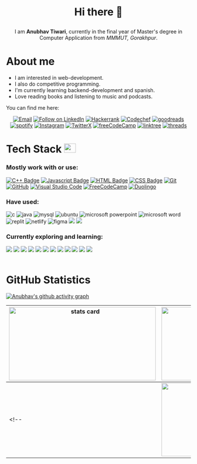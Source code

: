 <!-- README FILE GITHUB -->

# <p align="center">Hi there 👋</p>
<p align="center">I am <b>Anubhav Tiwari</b>, currently in the final year of Master's degree in Computer Application from <i>MMMUT, Gorakhpur</i>.</p>


<!--About Me -->
<h1>About me</h1>
<ul>
  <li>I am interested in web-development.</li>
  <li>I also do competitive programming.</li>
  <li>I'm currently learning backend-development and spanish.</li>
  <li>Love reading books and listening to music and podcasts.</li>
</ul>

You can find me here:
<p align="center">
  <a href="mailto:anubhavtiwari4647@gmail.com"> <img title="Email" src="https://img.shields.io/badge/Gmail-D14836?style=for-the-badge&logo=gmail&logoColor=white"/></a>
  <a href="https://www.linkedin.com/in/anubhavtiwari4647/"> <img title="Follow on LinkedIn" src="https://img.shields.io/badge/LinkedIn-0077B5?style=for-the-badge&logo=linkedin&logoColor=white"/></a>
  <a href="https://www.hackerrank.com/anubhavtiwari47"> <img title="Hackerrank" src="https://img.shields.io/badge/-Hackerrank-2EC866?style=for-the-badge&logo=HackerRank&logoColor=white"/></a>
  <a href="https://www.codechef.com/users/anubhavtiwari7"> <img title="Codechef" src="https://img.shields.io/badge/CodeChef-%23964B00.svg?style=for-the-badge&logo=CodeChef&logoColor=white"/></a>
  <a href="https://www.goodreads.com/user/show/172762316-anubhav-tiwari"><img title="goodreads" src="https://img.shields.io/badge/Goodreads-F3F1EA?style=for-the-badge&logo=goodreads&logoColor=372213"></a>
  <a href="https://open.spotify.com/user/nlgtkak58cu84o531m5vcmx4h"><img title="spotify" src="https://img.shields.io/badge/Spotify-1ED760?style=for-the-badge&logo=spotify&logoColor=white"></a>
  <a href="https://www.instagram.com/anubhavtiwari_47/"> <img title="Instagram" src="https://img.shields.io/badge/Instagram-%23E4405F.svg?style=for-the-badge&logo=Instagram&logoColor=white"/></a>
  <a href="https://twitter.com/anubhavtiwari47"> <img title="TwitterX" src="https://img.shields.io/badge/X-%23000000.svg?style=for-the-badge&logo=X&logoColor=white"/></a>
  <a href="https://www.freecodecamp.org/anubhavtiwari47"> <img title="freeCodeCamp" src="https://img.shields.io/badge/Freecodecamp-%23123.svg?&style=for-the-badge&logo=freecodecamp&logoColor=green"/></a>
  <a href="https://www.linktr.ee/anubhavtiwari_47"><img title="linktree" src="https://img.shields.io/badge/linktree-1de9b6?style=for-the-badge&logo=linktree&logoColor=white"></a>
  <a href="https://www.threads.net/@anubhavtiwari_47"><img title="threads" src="https://img.shields.io/badge/Threads-000000?style=for-the-badge&logo=Threads&logoColor=white"></a>
</p>

<!-- <br> -->
<!-- <br> -->

<!--My Skills and Current Learning Badges  -->
<h1> Tech Stack <img src = "https://media2.giphy.com/media/QssGEmpkyEOhBCb7e1/giphy.gif?cid=ecf05e47a0n3gi1bfqntqmob8g9aid1oyj2wr3ds3mg700bl&rid=giphy.gif" width = 32px; height=25px> </h1>

<h3>Mostly work with or use:</h3> 
<div>

  [![C++ Badge](https://img.shields.io/badge/c++-%2300599C.svg?style=for-the-badge&logo=c%2B%2B&logoColor=white)](#) 
  [![Javascript Badge](https://img.shields.io/badge/javascript-%23323330.svg?style=for-the-badge&logo=javascript&logoColor=%23F7DF1E)](#) 
  [![HTML Badge](https://img.shields.io/badge/html5-%23E34F26.svg?style=for-the-badge&logo=html5&logoColor=white)](#) 
  [![CSS Badge](https://img.shields.io/badge/css3-%231572B6.svg?style=for-the-badge&logo=css3&logoColor=white)](#)
  [![Git](https://img.shields.io/badge/git-%23F05033.svg?style=for-the-badge&logo=git&logoColor=white)](#)
  [![GitHub](https://img.shields.io/badge/github-%23121011.svg?style=for-the-badge&logo=github&logoColor=white)](#)
  [![Visual Studio Code](https://img.shields.io/badge/Visual%20Studio%20Code-0078d7.svg?style=for-the-badge&logo=visual-studio-code&logoColor=white)](#)
  [![FreeCodeCamp](https://img.shields.io/badge/Freecodecamp-%23123.svg?&style=for-the-badge&logo=freecodecamp&logoColor=green)](#)
  [![Duolingo](https://img.shields.io/badge/Duolingo-%234DC730.svg?style=for-the-badge&logo=Duolingo&logoColor=white)](#)
</div>

<h3>Have used:</h3>
<div>
  <img src="https://img.shields.io/badge/c-%2300599C.svg?style=for-the-badge&logo=c&logoColor=white" alt="c">
  <img src="https://img.shields.io/badge/java-%23ED8B00.svg?style=for-the-badge&logo=openjdk&logoColor=white" alt="java">
  <img src="https://img.shields.io/badge/MySQL-ff7926?style=for-the-badge&logo=mysql&logoColor=white" alt="mysql">
  <img src="https://img.shields.io/badge/Ubuntu-E95420?style=for-the-badge&logo=ubuntu&logoColor=white" alt="ubuntu">
  <img src="https://img.shields.io/badge/Microsoft_PowerPoint-B7472A?style=for-the-badge&logo=microsoft-powerpoint&logoColor=white" alt="microsoft powerpoint">
  <img src="https://img.shields.io/badge/Microsoft_Word-2B579A?style=for-the-badge&logo=microsoft-word&logoColor=white" alt="microsoft word">
<!--   <img src="https://img.shields.io/badge/python-3670A0?style=for-the-badge&logo=python&logoColor=ffdd54" alt="python"> -->
  <img src="https://img.shields.io/badge/Replit-DD1200?style=for-the-badge&logo=Replit&logoColor=white" alt="replit">
  <img src="https://img.shields.io/badge/netlify-%23000000.svg?style=for-the-badge&logo=netlify&logoColor=#00C7B7" alt="netlify">
  <img src="https://img.shields.io/badge/figma-%23F24E1E.svg?style=for-the-badge&logo=figma&logoColor=white" alt="figma">
  <img src="https://img.shields.io/badge/tailwindcss-%2338B2AC.svg?style=for-the-badge&logo=tailwind-css&logoColor=white">
  <img src="https://img.shields.io/badge/MDN_Web_Docs-black?style=for-the-badge&logo=mdnwebdocs&logoColor=white">
</div>

<h3>Currently exploring and learning:</h3>
<div>
  <img src="https://img.shields.io/badge/node.js-6DA55F?style=for-the-badge&logo=node.js&logoColor=white">
  <img src="https://img.shields.io/badge/express.js-%23404d59.svg?style=for-the-badge&logo=express&logoColor=%2361DAFB">
  <img src="https://img.shields.io/badge/NPM-%23CB3837.svg?style=for-the-badge&logo=npm&logoColor=white">
  <img src="https://img.shields.io/badge/NODEMON-%23323330.svg?style=for-the-badge&logo=nodemon&logoColor=%BBDEAD">
  <img src="https://img.shields.io/badge/MongoDB-%234ea94b.svg?style=for-the-badge&logo=mongodb&logoColor=white">
  <img src="https://img.shields.io/badge/firebase-a08021?style=for-the-badge&logo=firebase&logoColor=ffcd34">
  <img src="https://img.shields.io/badge/react-%2320232a.svg?style=for-the-badge&logo=react&logoColor=%2361DAFB">
  <img src="https://img.shields.io/badge/React_Router-CA4245?style=for-the-badge&logo=react-router&logoColor=white">
  <img src="https://img.shields.io/badge/redux-%23593d88.svg?style=for-the-badge&logo=redux&logoColor=white">
  <img src="https://img.shields.io/badge/JWT-black?style=for-the-badge&logo=JSON%20web%20tokens">
  <img src="https://img.shields.io/badge/Insomnia-black?style=for-the-badge&logo=insomnia&logoColor=5849BE">
  <img src="https://img.shields.io/badge/Udemy-A435F0?style=for-the-badge&logo=Udemy&logoColor=white">
</div>

<!-- <p align="left"> <img src="https://komarev.com/ghpvc/?username=anubhav7747&label=Profile%20views&color=0e75b6&style=flat" alt="anubhav7747" /></p> -->

<br>
<!-- <hr> -->

<!-- ACTIVITY GRAPH TRACKER -->
<h1>GitHub Statistics</h1>
<div>
  
  <!--  CONTRIBUTION AND STREAK BLOCK -->
  <!-- ![Stats Card](https://github-readme-streak-stats.herokuapp.com/?user=anubhav7747&theme=radical) -->
  
  <!-- <img alt= "stats card" height="200px" width="400" src="https://github-readme-streak-stats.herokuapp.com/?user=anubhav7747&theme=radical"> -->
  <!-- <br> -->
  

  <!-- GITHUB STATISTICS -->
  <!-- ![GitHub Stats](https://github-readme-stats.vercel.app/api?username=anubhav7747&count_private=true&theme=radical&show_icons=true) -->

  <!-- <img height="200px" width="400" src="https://github-readme-stats.vercel.app/api?username=anubhav7747&count_private=true&theme=radical&show_icons=true" /> -->
  <!-- <br> -->
  
  
  <!-- TOP LANGUAGES -->
  <!-- ![Top Langs](https://github-readme-stats.vercel.app/api/top-langs/?username=anubhav7747&layout=compact&theme=radical&show_icons=true) -->
  <!-- <img height="200px" width="400" src="https://github-readme-stats.vercel.app/api/top-langs/?username=anubhav7747&layout=compact&theme=radical&show_icons=true" /> -->

  [![Anubhav's github activity graph](https://github-readme-activity-graph.vercel.app/graph?username=anubhav7747&bg_color=0c023b&color=4c5a9e&line=4c529e&point=5b3a83&area=true&hide_border=true)](https://github.com/anubhav7747/github-readme-activity-graph)
</div>

<!-- <hr> -->
<!-- <br> -->
  | <img alt= "stats card" height="200px" width="400" src="https://github-readme-streak-stats.herokuapp.com/?user=anubhav7747&theme=radical"> | <img height="200px" width="400" src="https://github-readme-stats.vercel.app/api?username=anubhav7747&count_private=true&theme=radical&show_icons=true" /> | <img height="200px" width="400" src="https://github-readme-stats.vercel.app/api/top-langs/?username=anubhav7747&layout=compact&theme=radical&show_icons=true" /> |
  | --- | --- | --- |
  <!-- | <img height="200px" width="400" src="https://github-readme-stats.vercel.app/api/top-langs/?username=anubhav7747&layout=compact&theme=radical&show_icons=true" /> | <img height="200px" width="400" src="https://github-readme-activity-graph.vercel.app/graph?username=anubhav7747&bg_color=0c023b&color=4c5a9e&line=4c529e&point=5b3a83&area=true&hide_border=true" /> | -->



<!--
**anubhav7747/anubhav7747** is a ✨ _special_ ✨ repository because its `README.md` (this file) appears on your GitHub profile.

Here are some ideas to get you started:

- 🔭 I’m currently working on ...
- 🌱 I’m currently learning ...
- 👯 I’m looking to collaborate on ...
- 🤔 I’m looking for help with ...
- 💬 Ask me about ...
- 📫 How to reach me: ...
- 😄 Pronouns: ...
- ⚡ Fun fact: ...
-->
